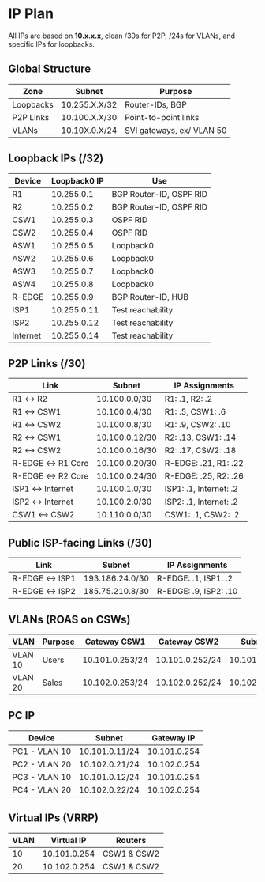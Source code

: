 # IP Plan

All IPs are based on **10.x.x.x**, clean /30s for P2P, /24s for VLANs, and specific IPs for loopbacks.

## Global Structure

| Zone            | Subnet         | Purpose                    |
| --------------- | -------------- | -------------------------- |
| Loopbacks       | 10.255.X.X/32  | Router-IDs, BGP            |
| P2P Links       | 10.100.X.X/30  | Point-to-point links       |
| VLANs           | 10.10X.0.X/24  | SVI gateways, ex/ VLAN 50  |


## Loopback IPs (/32)

| Device   | Loopback0 IP | Use                     |
| -------- | ------------ | ----------------------- |
| R1       | 10.255.0.1   | BGP Router-ID, OSPF RID |
| R2       | 10.255.0.2   | BGP Router-ID, OSPF RID |
| CSW1     | 10.255.0.3   | OSPF RID                |
| CSW2     | 10.255.0.4   | OSPF RID                |
| ASW1     | 10.255.0.5   | Loopback0               |
| ASW2     | 10.255.0.6   | Loopback0               |
| ASW3     | 10.255.0.7   | Loopback0               |
| ASW4     | 10.255.0.8   | Loopback0               |
| R-EDGE   | 10.255.0.9   | BGP Router-ID, HUB      |
| ISP1     | 10.255.0.11  | Test reachability       |
| ISP2     | 10.255.0.12  | Test reachability       |
| Internet | 10.255.0.14  | Test reachability       |


## P2P Links (/30)

| Link               | Subnet          | IP Assignments            |
| ------------------ | --------------- | ------------------------- |
| R1 ↔ R2            | 10.100.0.0/30   | R1: .1, R2: .2            |
| R1 ↔ CSW1          | 10.100.0.4/30   | R1: .5, CSW1: .6          |
| R1 ↔ CSW2          | 10.100.0.8/30   | R1: .9, CSW2: .10         |
| R2 ↔ CSW1          | 10.100.0.12/30  | R2: .13, CSW1: .14        |
| R2 ↔ CSW2          | 10.100.0.16/30  | R2: .17, CSW2: .18        |
| R-EDGE ↔ R1 Core   | 10.100.0.20/30  | R-EDGE: .21, R1: .22      |
| R-EDGE ↔ R2 Core   | 10.100.0.24/30  | R-EDGE: .25, R2: .26      |
| ISP1 ↔ Internet    | 10.100.1.0/30   | ISP1: .1, Internet: .2    |
| ISP2 ↔ Internet    | 10.100.2.0/30   | ISP2: .1, Internet: .2    |
| CSW1 ↔ CSW2        | 10.110.0.0/30   | CSW1: .1, CSW2: .2        |


## Public ISP-facing Links (/30)

| Link               | Subnet          | IP Assignments            |
| ------------------ | --------------- | ------------------------- |
| R-EDGE ↔ ISP1      | 193.186.24.0/30 | R-EDGE: .1, ISP1: .2      |
| R-EDGE ↔ ISP2      | 185.75.210.8/30 | R-EDGE: .9, ISP2: .10     |


## VLANs (ROAS on CSWs)

| VLAN    | Purpose    | Gateway CSW1     | Gateway CSW2       | Subnets        |
| ------- | ---------- | ---------------- | ------------------ | -------------  |
| VLAN 10 | Users      | 10.101.0.253/24  | 10.101.0.252/24    | 10.101.0.0/24  |
| VLAN 20 | Sales      | 10.102.0.253/24  | 10.102.0.252/24    | 10.102.0.0/24  |


## PC IP

| Device           | Subnet         | Gateway IP    |
| ---------------- | -------------- | ------------- |
| PC1 - VLAN 10    | 10.101.0.11/24 | 10.101.0.254  | 
| PC2 - VLAN 20    | 10.102.0.21/24 | 10.102.0.254  | 
| PC3 - VLAN 10    | 10.101.0.12/24 | 10.101.0.254  | 
| PC4 - VLAN 20    | 10.102.0.22/24 | 10.102.0.254  | 


## Virtual IPs (VRRP)

| VLAN | Virtual IP    | Routers      |
| ---- | ------------- | -------------| 
| 10   | 10.101.0.254  | CSW1 & CSW2  |
| 20   | 10.102.0.254  | CSW1 & CSW2  |